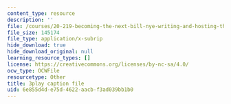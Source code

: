 ```yaml
---
content_type: resource
description: ''
file: /courses/20-219-becoming-the-next-bill-nye-writing-and-hosting-the-educational-show-january-iap-2015/6e855d4de75d4622aacbf3ad039bb1b0_VBgVRviSKek.srt
file_size: 145174
file_type: application/x-subrip
hide_download: true
hide_download_original: null
learning_resource_types: []
license: https://creativecommons.org/licenses/by-nc-sa/4.0/
ocw_type: OCWFile
resourcetype: Other
title: 3play caption file
uid: 6e855d4d-e75d-4622-aacb-f3ad039bb1b0
---
```

